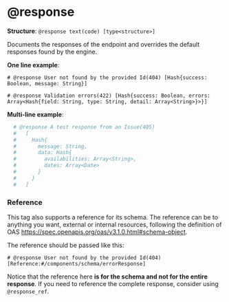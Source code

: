 # @response

**Structure**: `@response text(code) [type<structure>]`

Documents the responses of the endpoint and overrides the default responses found by the engine.

**One line example**:

`# @response User not found by the provided Id(404) [Hash{success: Boolean, message: String}]`

`# @response Validation errors(422) [Hash{success: Boolean, errors: Array<Hash{field: String, type: String, detail: Array<String>}>}]`

**Multi-line example**:

```ruby
  # @response A test response from an Issue(405)
  #   [
  #     Hash{
  #       message: String,
  #       data: Hash{
  #         availabilities: Array<String>,
  #         dates: Array<Date>
  #       }
  #     }
  #   ]
```

### Reference

This tag also supports a reference for its schema. The reference can be to anything you want, external or internal resources, following the definition of OAS <https://spec.openapis.org/oas/v3.1.0.html#schema-object>.

The reference should be passed like this:

```
# @response User not found by the provided Id(404) [Reference:#/components/schema/errorResponse]
```

Notice that the reference here **is for the schema and not for the entire response**. If you need to reference the complete response, consider using `@response_ref`.
